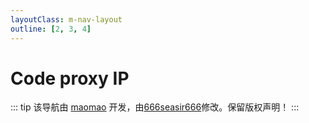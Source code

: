 ```yaml
---
layoutClass: m-nav-layout
outline: [2, 3, 4]
---
```


<script setup>
import { NAV_DATA } from './Code proxy IP'
</script>

<!-- 引入公共的样式文件 -->
<style src="../../.vitepress/theme/styles/index.scss"></style>

# Code proxy IP

<MNavLinks v-for="{title, items} in NAV_DATA" :title="title" :items="items"/>

::: tip
该导航由 [maomao](https://github.com/maomao1996) 开发，由[666seasir666](https://github.com/)修改。保留版权声明！
:::
